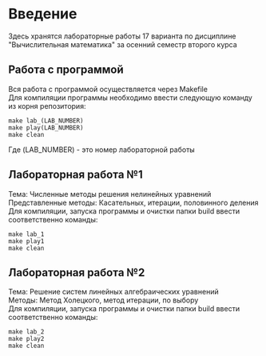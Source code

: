 # Введение

Здесь хранятся лабораторные работы 17 варианта по дисциплине "Вычислительная математика" за осенний семестр второго курса

## Работа с программой

Вся работа с программой осуществляется через Makefile  
Для компиляции программы необходимо ввести следующую команду из корня репозитория:
```
make lab_(LAB_NUMBER)  
make play(LAB_NUMBER)  
make clean  
```  
Где (LAB_NUMBER) - это номер лабораторной работы  

## Лабораторная работа №1

Тема: Численные методы решения нелинейных уравнений  
Представленные методы: Касательных, итерации, половинного деления  
Для компиляции, запуска  программы и очистки папки build ввести соответственно команды:  
```
make lab_1  
make play1  
make clean  
```  

## Лабораторная работа №2

Тема: Решение систем линейных алгебраических уравнений  
Методы: Метод Холецкого, метод итерации, по выбору  
Для компиляции, запуска  программы и очистки папки build ввести соответственно команды:  
```
make lab_2  
make play2  
make clean  
```  

